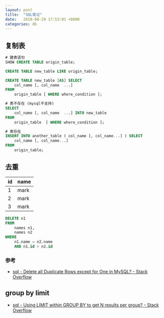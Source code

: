 ```yaml
---
layout: post
title:  "SQL笔记"
date:   2018-08-29 17:53:01 +0800
categories: db
---
```





## 复制表

```sql
# 建表语句
SHOW CREATE TABLE origin_table;
```

```sql
CREATE TABLE new_table LIKE origin_table;
```

```sql
CREATE TABLE new_table [AS] SELECT 
	col_name [, col_name  ...] 
FROM 
	origin_table [ WHERE where_condition ];
```

```sql
# 表不存在 (mysql不支持)
SELECT 
	col_name [, col_name  ...] INTO new_table 
FROM 
	origin_table  [ WHERE where_condition ];
```

```sql
# 表存在
INSERT INTO another_table ( col_name [, col_name...] ) SELECT
	col_name [, col_name...] 
FROM
	origin_table;
```

## 去重

id|name
--|---
1|mark
2|mark
3|mark

```sql
DELETE n1 
FROM
	names n1,
	names n2 
WHERE
	n1.name = n2.name 
	AND n1.id > n2.id
```
### 参考
* [sql - Delete all Duplicate Rows except for One in MySQL? - Stack Overflow](https://stackoverflow.com/a/5016434/5954068)

## group by limit

* [sql - Using LIMIT within GROUP BY to get N results per group? - Stack Overflow](https://stackoverflow.com/q/2129693)

